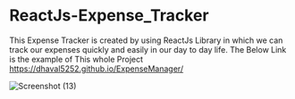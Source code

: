 # ReactJs-Expense_Tracker
This Expense Tracker is created by using ReactJs Library in which we can track our expenses quickly and easily in our day to day life.
The Below Link is the example of This whole Project
https://dhaval5252.github.io/ExpenseManager/

![Screenshot (13)](https://user-images.githubusercontent.com/104157532/164593304-2ae2ec44-4914-4648-b4d9-a78758478b06.png)
